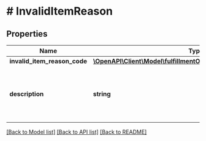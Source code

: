 # # InvalidItemReason

## Properties

Name | Type | Description | Notes
------------ | ------------- | ------------- | -------------
**invalid_item_reason_code** | [**\OpenAPI\Client\Model\fulfillmentOutbound\InvalidItemReasonCode**](InvalidItemReasonCode.md) |  |
**description** | **string** | A human readable description of the invalid item reason code. |

[[Back to Model list]](../../README.md#models) [[Back to API list]](../../README.md#endpoints) [[Back to README]](../../README.md)
